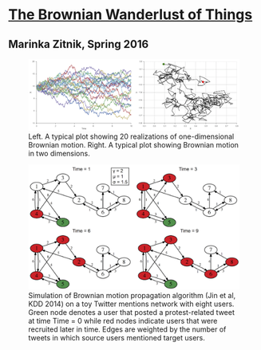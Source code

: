 # [The Brownian Wanderlust of Things](http://xrds.acm.org)

## Marinka Zitnik, Spring 2016

<figure><img src='brownian.png'><figcaption>Left. A typical plot showing 20 realizations of one-dimensional Brownian motion. Right. A typical plot showing Brownian motion in two dimensions.</figcaption></figure>

<figure><img src='propagation.png'><figcaption>Simulation of Brownian motion propagation algorithm (Jin et al, KDD 2014) on a toy Twitter mentions network with eight users. Green node denotes a user that posted a protest-related tweet at time Time = 0 while red nodes indicate users that were recruited later in time. Edges are weighted by the number of tweets in which source users mentioned target users.</figcaption></figure>
